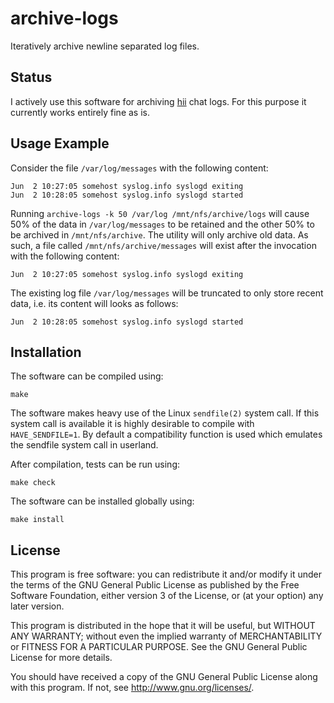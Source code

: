 # archive-logs

Iteratively archive newline separated log files.

## Status

I actively use this software for archiving [hii][hii github] chat logs.
For this purpose it currently works entirely fine as is.

## Usage Example

Consider the file `/var/log/messages` with the following content:

	Jun  2 10:27:05 somehost syslog.info syslogd exiting
	Jun  2 10:28:05 somehost syslog.info syslogd started

Running `archive-logs -k 50 /var/log /mnt/nfs/archive/logs` will
cause 50% of the data in `/var/log/messages` to be retained and the
other 50% to be archived in `/mnt/nfs/archive`. The utility will only
archive old data. As such, a file called `/mnt/nfs/archive/messages`
will exist after the invocation with the following content:

	Jun  2 10:27:05 somehost syslog.info syslogd exiting

The existing log file `/var/log/messages` will be truncated to only
store recent data, i.e. its content will looks as follows:

	Jun  2 10:28:05 somehost syslog.info syslogd started

## Installation

The software can be compiled using:

	make

The software makes heavy use of the Linux `sendfile(2)` system call. If
this system call is available it is highly desirable to compile with
`HAVE_SENDFILE=1`. By default a compatibility function is used which
emulates the sendfile system call in userland.

After compilation, tests can be run using:

	make check

The software can be installed globally using:

	make install

## License

This program is free software: you can redistribute it and/or modify it
under the terms of the GNU General Public License as published by the
Free Software Foundation, either version 3 of the License, or (at your
option) any later version.

This program is distributed in the hope that it will be useful, but
WITHOUT ANY WARRANTY; without even the implied warranty of
MERCHANTABILITY or FITNESS FOR A PARTICULAR PURPOSE. See the GNU General
Public License for more details.

You should have received a copy of the GNU General Public License along
with this program. If not, see <http://www.gnu.org/licenses/>.

[hii github]: https://github.com/nmeum/hii
